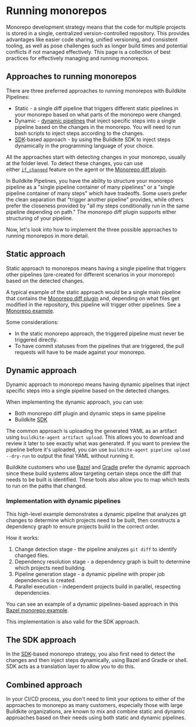 # Running monorepos

Monorepo development strategy means that the code for multiple projects is stored in a single, centralized version-controlled repository. This provides advantages like easier code sharing, unified versioning, and consistent tooling, as well as pose challenges such as longer build times and potential conflicts if not managed effectively. This page is a collection of best practices for effectively managing and running monorepos.

## Approaches to running monorepos

There are three preferred approaches to running monorepos with Buildkite Pipelines:

- Static - a single diff pipeline that triggers different static pipelines in your monorepo based on what parts of the monorepo were changed.
- Dynamic - [dynamic pipelines](/docs/pipelines/defining-steps#dynamic-pipelines) that inject specific steps into a single pipeline based on the changes in the monorepo. You will need to run bash scripts to inject steps according to the changes.
- [SDK](/docs/pipelines/configure/dynamic-pipelines/sdk)-based approach - by using the Buildkite SDK to inject steps dynamically in the programming language of your choice.

All the approaches start with detecting changes in your monorepo, usually at the folder level. To detect these changes, you can use either [`if_changed`](/docs/agent/v3/cli-pipeline#apply-if-changed) feature on the agent or the [Monorepo diff plugin](https://buildkite.com/resources/plugins/buildkite-plugins/monorepo-diff-buildkite-plugin/).

In Buildkite Pipelines, you have the ability to structure your monorepo pipeline as a "single pipeline container of many pipelines" or a "single pipeline container of many steps" which have tradeoffs. Some users prefer the clean separation that "trigger another pipeline" provides, while others prefer the closeness provided by "all my steps conditionally run in the same pipeline depending on path." The monorepo diff plugin supports either structuring of your pipeline.

Now, let's look into how to implement the three possible approaches to running monorepos in more detail.

## Static approach

Static approach to monorepos means having a single pipeline that triggers other pipelines (pre-created for different scenarios in your monorepo) based on the detected changes.

A typical example of the static approach would be a single main pipeline that contains the [Monorepo diff plugin](https://buildkite.com/resources/plugins/buildkite-plugins/monorepo-diff-buildkite-plugin/) and, depending on what files get modified in the repository, this pipeline will trigger other pipelines. See a [Monorepo example](https://buildkite.com/resources/examples/buildkite/monorepo-example/).

Some considerations:

- In the static monorepo approach, the triggered pipeline must never be triggered directly.
- To have commit statuses from the pipelines that are triggered, the pull requests will have to be made against your monorepo.

## Dynamic approach

Dynamic approach to monorepo means having dynamic pipelines that inject specific steps into a single pipeline based on the detected changes.

When implementing the dynamic approach, you can use:

- Both monorepo diff plugin and dynamic steps in same pipeline
- Buildkite [SDK](/docs/pipelines/configure/dynamic-pipelines/sdk)

The common approach is uploading the generated YAML as an artifact using `buildkite-agent artifact upload`. This allows you to download and review it later to see exactly what was generated. If you want to preview the pipeline before it's uploaded, you can use `buildkite-agent pipeline upload --dry-run` to output the final YAML without running it.

Buildkite customers who use [Bazel](/docs/pipelines/tutorials/bazel) and [Gradle](https://gradle.org/) prefer the dynamic approach since these build systems allow targeting certain steps once the diff that needs to be built is identified. These tools also allow you to map which tests to run on the paths that changed.

### Implementation with dynamic pipelines

This high-level example demonstrates a dynamic pipeline that analyzes git changes to determine which projects need to be built, then constructs a dependency graph to ensure projects build in the correct order.

How it works:

1. Change detection stage - the pipeline analyzes `git diff` to identify changed files.
1. Dependency resolution stage - a dependency graph is built to determine which projects need building.
1. Pipeline generation stage - a dynamic pipeline with proper job dependencies is created.
1. Parallel execution - independent projects build in parallel, respecting dependencies.

You can see an example of a dynamic pipelines-based approach in this [Bazel monorepo example](https://github.com/buildkite/bazel-monorepo-example).

This implementation is also valid for the SDK approach.

## The SDK approach

In the [SDK](/docs/pipelines/configure/dynamic-pipelines/sdk)-based monorepo strategy, you also first need to detect the changes and then inject steps dynamically, using Bazel and Gradle or shell. SDK acts as a translation layer to allow you to do this.

## Combined approach

In your CI/CD process, you don't need to limit your options to either of the approaches to monorepo as many customers, especially those with large Buildkite organizations, are known to mix and combine static and dynamic approaches based on their needs using both static and dynamic pipelines.
